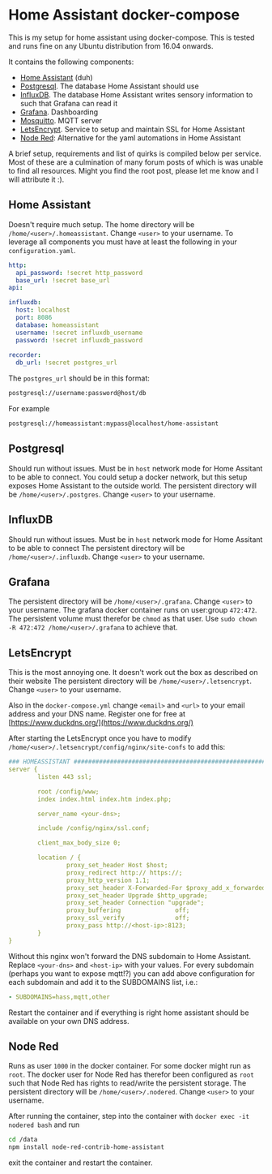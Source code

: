 # Home Assistant docker-compose

This is my setup for home assistant using docker-compose. This is tested and runs fine on any Ubuntu distribution from 16.04 onwards.

It contains the following components:
- [Home Assistant](https://hub.docker.com/r/homeassistant/home-assistant/) (duh)
- [Postgresql](https://hub.docker.com/_/postgres). The database Home Assistant should use
- [InfluxDB](https://hub.docker.com/_/influxdb). The database Home Assistant writes sensory information to such that Grafana can read it
- [Grafana](https://hub.docker.com/r/grafana/grafana). Dashboarding
- [Mosquitto](https://hub.docker.com/_/eclipse-mosquitto). MQTT server
- [LetsEncrypt](https://hub.docker.com/r/linuxserver/letsencrypt). Service to setup and maintain SSL for Home Assistant
- [Node Red](https://hub.docker.com/r/nodered/node-red-docker): Alternative for the yaml automations in Home Assistant

A brief setup, requirements and list of quirks is compiled below per service. Most of these are a culmination of many forum posts of which is was unable to find all resources.
Might you find the root post, please let me know and I will attribute it :).

## Home Assistant

Doesn't require much setup. The home directory will be `/home/<user>/.homeassistant`. Change `<user>` to your username.
To leverage all components you must have at least the following in your `configuration.yaml`.

```yaml
http:
  api_password: !secret http_password
  base_url: !secret base_url
api:

influxdb:
  host: localhost
  port: 8086
  database: homeassistant
  username: !secret influxdb_username
  password: !secret influxdb_password
  
recorder:
  db_url: !secret postgres_url 
```

The `postgres_url` should be in this format: 
```bash
postgresql://username:password@host/db
```
For example
```bash
postgresql://homeassistant:mypass@localhost/home-assistant
```

## Postgresql
Should run without issues. Must be in `host` network mode for Home Assitant to be able to connect. You could setup a docker network, but this setup exposes Home Assistant to the outside world.
The persistent directory will be `/home/<user>/.postgres`. Change `<user>` to your username.

## InfluxDB
Should run without issues. Must be in `host` network mode for Home Assitant to be able to connect
The persistent directory will be `/home/<user>/.influxdb`. Change `<user>` to your username.

## Grafana
The persistent directory will be `/home/<user>/.grafana`. Change `<user>` to your username.
The grafana docker container runs on user:group `472:472`. The persistent volume must therefor be `chmod` as that user. Use `sudo chown -R 472:472 /home/<user>/.grafana` to achieve that.

## LetsEncrypt
This is the most annoying one. It doesn't work out the box as described on their website
The persistent directory will be `/home/<user>/.letsencrypt`. Change `<user>` to your username.

Also in the `docker-compose.yml` change `<email>` and `<url>` to your email address and your DNS name. Register one for free at [https://www.duckdns.org/](https://www.duckdns.org/)

After starting the LetsEncrypt once you have to modify `/home/<user>/.letsencrypt/config/nginx/site-confs` to add this:

```yaml
### HOMEASSISTANT ##############################################################
server {
        listen 443 ssl;

        root /config/www;
        index index.html index.htm index.php;

        server_name <your-dns>;

        include /config/nginx/ssl.conf;

        client_max_body_size 0;

        location / {
                proxy_set_header Host $host;
                proxy_redirect http:// https://;
                proxy_http_version 1.1;
                proxy_set_header X-Forwarded-For $proxy_add_x_forwarded_for;
                proxy_set_header Upgrade $http_upgrade;
                proxy_set_header Connection "upgrade";
                proxy_buffering               off;
                proxy_ssl_verify              off;
                proxy_pass http://<host-ip>:8123;
        }
}
```

Without this nginx won't forward the DNS subdomain to Home Assistant. Replace `<your-dns>` and `<host-ip>` with your values. For every subdomain (perhaps you want to expose mqtt!?) you can add above configuration for each subdomain and add it to the SUBDOMAINS list, i.e.:
```yaml
- SUBDOMAINS=hass,mqtt,other
```

Restart the container and if everything is right home assistant should be available on your own DNS address.

## Node Red
Runs as user `1000` in the docker container. For some docker might run as `root`. The docker user for Node Red has therefor been configured as `root` such that Node Red has rights to read/write the persistent storage.
The persistent directory will be `/home/<user>/.nodered`. Change `<user>` to your username.

After running the container, step into the container with `docker exec -it nodered bash` and run
```bash
cd /data
npm install node-red-contrib-home-assistant
```

exit the container and restart the container.
